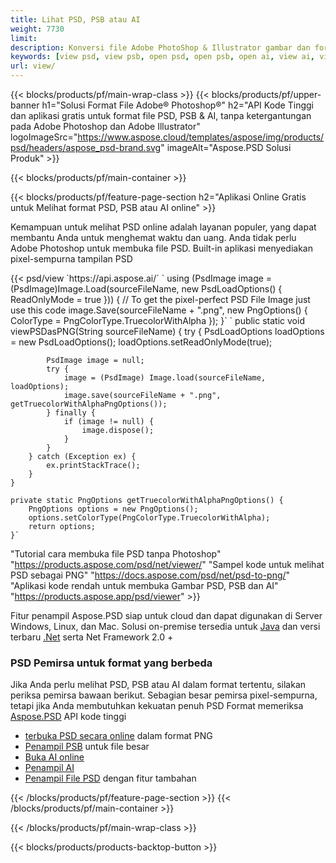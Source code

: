 ```yaml
---
title: Lihat PSD, PSB atau AI
weight: 7730
limit: 
description: Konversi file Adobe PhotoShop & Illustrator gambar dan format lainnya
keywords: [view psd, view psb, open psd, open psb, open ai, view ai, view image, open photoshop file, open illustrator file]
url: view/
---
```


{{< blocks/products/pf/main-wrap-class >}}
{{< blocks/products/pf/upper-banner h1="Solusi Format File Adobe® Photoshop®" h2="API Kode Tinggi dan aplikasi gratis untuk format file PSD, PSB & AI, tanpa ketergantungan pada Adobe Photoshop dan Adobe Illustrator" logoImageSrc="https://www.aspose.cloud/templates/aspose/img/products/psd/headers/aspose_psd-brand.svg" imageAlt="Aspose.PSD Solusi Produk" >}}

{{< blocks/products/pf/main-container >}}

{{< blocks/products/pf/feature-page-section h2="Aplikasi Online Gratis untuk Melihat format PSD, PSB atau AI online" >}}
<p>Kemampuan untuk melihat PSD online adalah layanan populer, yang dapat membantu Anda untuk menghemat waktu dan uang. Anda tidak perlu Adobe Photoshop untuk membuka file PSD. Built-in aplikasi menyediakan pixel-sempurna tampilan PSD</p>
{{< psd/view `https://api.aspose.ai/` 
`    using (PsdImage image = (PsdImage)Image.Load(sourceFileName, new PsdLoadOptions() { ReadOnlyMode = true }))
    {
        // To get the pixel-perfect PSD File Image just use this code
        image.Save(sourceFileName + ".png",  new PngOptions() {  ColorType = PngColorType.TruecolorWithAlpha });
    }` 
	`    public static void viewPSDasPNG(String sourceFileName) {
        try {
            PsdLoadOptions loadOptions = new PsdLoadOptions();
            loadOptions.setReadOnlyMode(true);
            
            PsdImage image = null;
            try {
                image = (PsdImage) Image.load(sourceFileName, loadOptions);
                image.save(sourceFileName + ".png", getTruecolorWithAlphaPngOptions());
            } finally {
                if (image != null) {
                    image.dispose();
                }
            }
        } catch (Exception ex) {
            ex.printStackTrace();
        }
    }
    
    private static PngOptions getTruecolorWithAlphaPngOptions() {
        PngOptions options = new PngOptions();
        options.setColorType(PngColorType.TruecolorWithAlpha);
        return options;
    }` 
"Tutorial cara membuka file PSD tanpa Photoshop" "https://products.aspose.com/psd/net/viewer/" 
"Sampel kode untuk melihat PSD sebagai PNG"  "https://docs.aspose.com/psd/net/psd-to-png/" 
"Aplikasi kode rendah untuk membuka Gambar PSD, PSB dan AI" "https://products.aspose.app/psd/viewer" >}}
<p>Fitur penampil Aspose.PSD siap untuk cloud dan dapat digunakan di Server Windows, Linux, dan Mac. Solusi on-premise tersedia untuk <a href="https://products.aspose.com/psd/java/">Java</a> dan versi terbaru <a href="https://products.aspose.com/psd/net/">.Net</a> serta Net Framework 2.0 +</p>

<h3 class="headingpdleft">PSD Pemirsa untuk format yang berbeda</h3>
<p>Jika Anda perlu melihat PSD, PSB atau AI dalam format tertentu, silakan periksa pemirsa bawaan berikut. Sebagian besar pemirsa pixel-sempurna, tetapi jika Anda membutuhkan kekuatan penuh PSD Format memeriksa <a href="/psd/">Aspose.PSD</a> API kode tinggi</p>
<ul>
<li><a href="open-psd-online">terbuka PSD secara online</a> dalam format PNG</li>
<li><a href="psb">Penampil PSB</a> untuk file besar</li>
<li><a href="open-ai-online">Buka AI online</a></li>
<li><a href="ai">Penampil AI</a></li>
<li><a href="/psd/view/psd-file-viewer">Penampil File PSD</a> dengan fitur tambahan</li>
</ul>

{{< /blocks/products/pf/feature-page-section >}}
{{< /blocks/products/pf/main-container >}}


{{< /blocks/products/pf/main-wrap-class >}}

{{< blocks/products/products-backtop-button >}}

